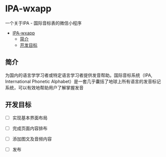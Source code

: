 # IPA-wxapp

一个关于IPA - 国际音标表的微信小程序

- [IPA-wxapp](#ipa-wxapp)
  - [简介](#简介)
  - [开发目标](#开发目标)

## 简介

为国内的语言学学习者或特定语言学习者提供发音帮助。国际音标系统（IPA, International Phonetic Alphabet）是一套几乎囊括了地球上所有语言的发音标记系统，可以有效地帮助用户了解掌握发音

## 开发目标

 - [ ] 实现基本界面布局
 - [ ] 完成页面内容排布
 - [ ] 添加图文及音频内容
 - [ ] 发布


